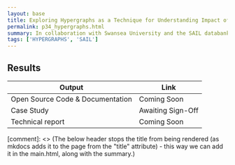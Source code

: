 ```yaml
---
layout: base
title: Exploring Hypergraphs as a Technique for Understanding Impact of Co-Morbidities
permalink: p34_hypergraphs.html
summary: In collaboration with Swansea University and the SAIL databank, this work focused on the generation of hypergraphs for investigating the individual and joint impact of comorbidities on a patient pathway.  This work will feed into two future projects to continue the creation of directed hypergraphs and then apply graph neural networks to demonstrate the process of extracting useful insights from these data.
tags: ['HYPERGRAPHS', 'SAIL']
---
```


## Results

| Output | Link |
| ---- | ---- |
| Open Source Code & Documentation | Coming Soon |
| Case Study | Awaiting Sign-Off |
| Technical report | Coming Soon |

[comment]: <> (The below header stops the title from being rendered (as mkdocs adds it to the page from the "title" attribute) - this way we can add it in the main.html, along with the summary.)
#
